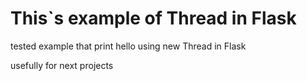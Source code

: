 # This`s example of Thread in Flask

tested example that print hello using new Thread in Flask

usefully for next projects
